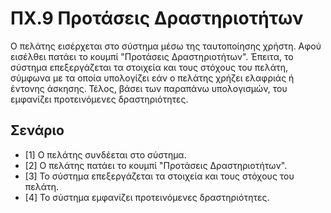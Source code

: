 # ΠΧ.9 Προτάσεις Δραστηριοτήτων
Ο πελάτης εισέρχεται στο σύστημα μέσω της ταυτοποίησης χρήστη.
Αφού εισέλθει πατάει το κουμπί "Προτάσεις Δραστηριοτήτων".
Έπειτα, το σύστημα επεξεργάζεται τα στοιχεία και τους στόχους του πελάτη, σύμφωνα με τα οποία υπολογίζει εάν ο πελάτης χρήζει ελαφριάς ή έντονης άσκησης.
Τέλος, βάσει των παραπάνω υπολογισμών, του εμφανίζει προτεινόμενες δραστηριότητες.
## Σενάριο
* [1] O πελάτης συνδέεται στο σύστημα.
* [2] O πελάτης πατάει τo κουμπί "Προτάσεις Δραστηριοτήτων".
* [3] Το σύστημα επεξεργάζεται τα στοιχεία και τους στόχους του πελάτη.
* [4] Το σύστημα εμφανίζει προτεινόμενες δραστηριότητες.
